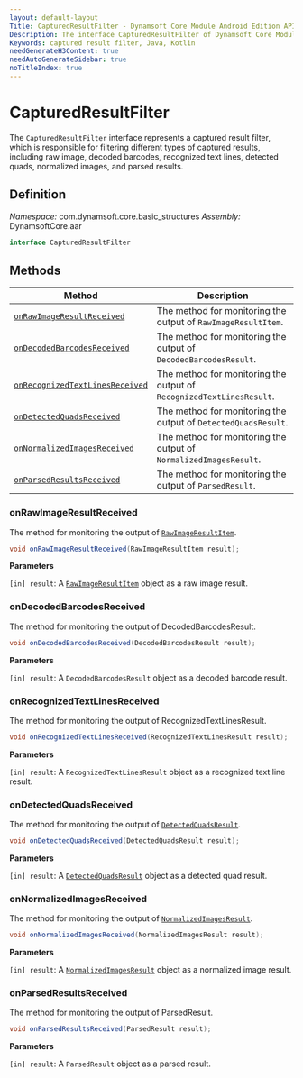 ```yaml
---
layout: default-layout
Title: CapturedResultFilter - Dynamsoft Core Module Android Edition API Reference
Description: The interface CapturedResultFilter of Dynamsoft Core Module represents a captured result filter, which is responsible for filtering different types of captured results, including raw image, decoded barcodes, recognized text lines, detected quads, normalized images, and parsed results.
Keywords: captured result filter, Java, Kotlin
needGenerateH3Content: true
needAutoGenerateSidebar: true
noTitleIndex: true
---
```


# CapturedResultFilter

The `CapturedResultFilter` interface represents a captured result filter, which is responsible for filtering different types of captured results, including raw image, decoded barcodes, recognized text lines, detected quads, normalized images, and parsed results.

## Definition

*Namespace:* com.dynamsoft.core.basic_structures
*Assembly:* DynamsoftCore.aar

```java
interface CapturedResultFilter
```

## Methods

| Method | Description |
| ------ | ----------- |
| [`onRawImageResultReceived`](#onrawimageresultreceived) | The method for monitoring the output of `RawImageResultItem`. |
| [`onDecodedBarcodesReceived`](#ondecodedbarcodesreceived) | The method for monitoring the output of `DecodedBarcodesResult`. |
| [`onRecognizedTextLinesReceived`](#onrecognizedtextlinesreceived) | The method for monitoring the output of `RecognizedTextLinesResult`. |
| [`onDetectedQuadsReceived`](#ondetectedquadsreceived) | The method for monitoring the output of `DetectedQuadsResult`. |
| [`onNormalizedImagesReceived`](#onnormalizedimagesreceived) | The method for monitoring the output of `NormalizedImagesResult`. |
| [`onParsedResultsReceived`](#onparsedresultsreceived) | The method for monitoring the output of `ParsedResult`. |

### onRawImageResultReceived

The method for monitoring the output of [`RawImageResultItem`](raw-image-result-item.md).

```java
void onRawImageResultReceived(RawImageResultItem result);
```

**Parameters**

`[in] result`: A [`RawImageResultItem`](raw-image-result-item.md) object as a raw image result.

### onDecodedBarcodesReceived

The method for monitoring the output of DecodedBarcodesResult.

```java
void onDecodedBarcodesReceived(DecodedBarcodesResult result);
```

**Parameters**

`[in] result`: A `DecodedBarcodesResult` object as a decoded barcode result.

### onRecognizedTextLinesReceived

The method for monitoring the output of RecognizedTextLinesResult.

```java
void onRecognizedTextLinesReceived(RecognizedTextLinesResult result);
```

**Parameters**

`[in] result`: A `RecognizedTextLinesResult` object as a recognized text line result.

### onDetectedQuadsReceived

The method for monitoring the output of [`DetectedQuadsResult`]({{site.android_api}}detected-quads-result.html).

```java
void onDetectedQuadsReceived(DetectedQuadsResult result);
```

**Parameters**

`[in] result`: A [`DetectedQuadsResult`]({{site.android_api}}detected-quads-result.html) object as a detected quad result.

### onNormalizedImagesReceived

The method for monitoring the output of [`NormalizedImagesResult`]({{site.android_api}}normalized-images-result.html).

```java
void onNormalizedImagesReceived(NormalizedImagesResult result);
```

**Parameters**

`[in] result`: A [`NormalizedImagesResult`]({{site.android_api}}normalized-images-result.html) object as a normalized image result.

### onParsedResultsReceived

The method for monitoring the output of ParsedResult.

```java
void onParsedResultsReceived(ParsedResult result);
```

**Parameters**

`[in] result`: A `ParsedResult` object as a parsed result.
